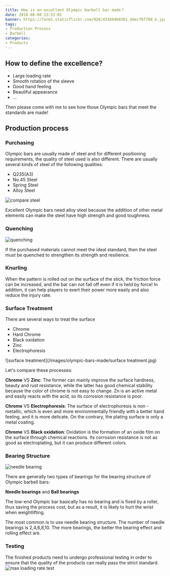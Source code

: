 ```yaml
---
title: How is an excellent Olympic barbell bar made？
date: 2018-06-08 13:52:01
banner: https://farm1.staticflickr.com/920/43169468361_ddecf0f708_k.jpg
tags:
- Production Process
- Barbell
categories:
- Products
---
```

## How to define the excellence?
* Large loading rate
* Smooth rotation of the sleeve
* Good hand feeling
* Beautiful appearance
* ...

Then please come with me to see how those Olympic bars that meet the standards are made!

## Production process
### Purchasing
Olympic bars are usually made of steel and for different positioning requirements, the quality of steel used is also different. There are usually several kinds of steel of the following qualities:

* Q235(A3)
* No.45 Steel
* Spring Steel
* Alloy Steel

![compare steel](/images/olympic-bars-made/compare-steel.png)

Excellent Olympic bars need alloy steel because the addition of other metal elements can make the steel have high strength and good toughness.

<!--more-->

### Quenching
![quenching](/images/olympic-bars-made/quenching.jpeg)

If the purchased materials cannot meet the ideal standard, then the steel must be quenched to strengthen its strength and resilience.

### Knurling
When the pattern is rolled out on the surface of the stick, the friction force can be increased, and the bar can not fall off even if it is held by force! In addition, it can help players to exert their power more easily and also reduce the injury rate.

### Surface Treatment
There are several ways to treat the surface

* Chrome
* Hard Chrome
* Black oxidation
* Zinc
* Electrophoresis

![surface treatment](/images/olympic-bars-made/surface treatment.jpg)

Let's compare these processes:

**Chrome** VS **Zinc**: The former can mainly improve the surface hardness, beauty and rust resistance, while the latter has good chemical stability because the color of chrome is not easy to change. Zn is an active metal and easily reacts with the acid, so its corrosion resistance is poor.

**Chrome** VS **Electrophoresis**: The surface of electrophoresis is non - metallic, which is even and more environmentally friendly with a better hand feeling, and it is more delicate. On the contrary, the plating surface is only a metal coating.

**Chrome** VS **Black oxidation**: Oxidation is the formation of an oxide film on the surface through chemical reactions. Its corrosion resistance is not as good as electroplating, but it can produce different colors.

### Bearing Structure
![needle bearing](/images/olympic-bars-made/needle-bearing.png)

There are generally two types of bearings for the bearing structure of Olympic barbell bars:

**Needle bearings** and **Ball bearings**

The low-end Olympic bar basically has no bearing and is fixed by a roller, thus saving the process cost, but as a result, it is likely to hurt the wrist when weightlifting.

The most common is to use needle bearing structure. The number of needle bearings is 2,4,6,8,10. The more bearings, the better the bearing effect and rolling effect are.

### Testing

The finished products need to undergo professional testing in order to ensure that the quality of the products can really pass the strict standard.
![max loading rate test](/images/olympic-bars-made/testing-max-loading.jpg)
